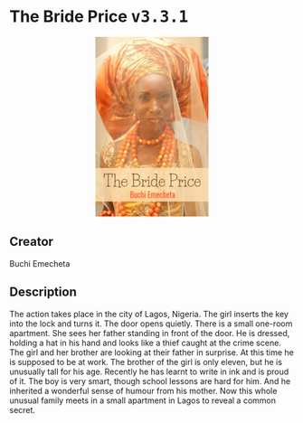 
# The Bride Price <kbd>v3.3.1</kbd>

<center>
  <img src="./cover-1024.jpg"/>
</center>

## Creator
Buchi Emecheta

## Description
The action takes place in the city of Lagos, Nigeria. The girl  inserts the key into the lock and turns it. The door opens quietly. There is a small one-room apartment. She sees her father standing in front of the door. He is dressed, holding a hat in his hand and looks like a thief caught at the crime scene. The girl and her brother are looking at their father in surprise. At this time he is supposed to be at work. The brother of the girl is only eleven, but he is unusually tall for his age. Recently he has learnt to write in ink and is proud of it. The boy is very smart, though school lessons are hard for him. And he inherited a wonderful sense of humour from his mother. Now this whole unusual family meets in a small apartment in Lagos to reveal a common secret. 
